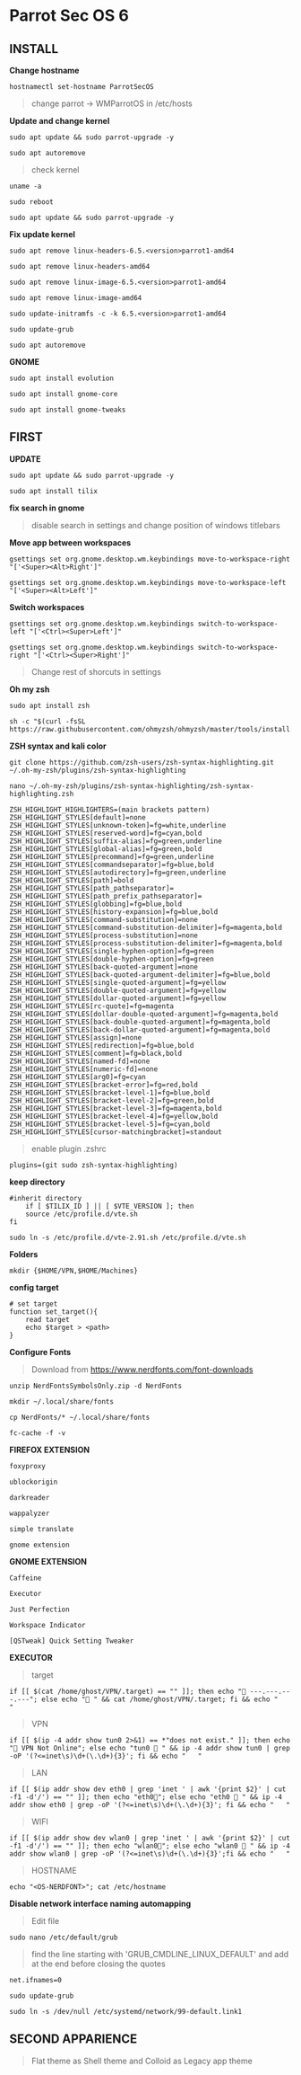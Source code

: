 # Parrot Sec OS 6

## INSTALL

**Change hostname**

    hostnamectl set-hostname ParrotSecOS

> change parrot -> WMParrotOS in /etc/hosts

**Update and change kernel**

    sudo apt update && sudo parrot-upgrade -y
>
    sudo apt autoremove

> check kernel

    uname -a
>
    sudo reboot
>
    sudo apt update && sudo parrot-upgrade -y

**Fix update kernel**

    sudo apt remove linux-headers-6.5.<version>parrot1-amd64
>
    sudo apt remove linux-headers-amd64
>
    sudo apt remove linux-image-6.5.<version>parrot1-amd64
>
    sudo apt remove linux-image-amd64
>
    sudo update-initramfs -c -k 6.5.<version>parrot1-amd64
>
    sudo update-grub
>
    sudo apt autoremove

**GNOME**

    sudo apt install evolution
>
    sudo apt install gnome-core
>
    sudo apt install gnome-tweaks

## FIRST

**UPDATE**

    sudo apt update && sudo parrot-upgrade -y
>
    sudo apt install tilix

**fix search in gnome**

> disable search in settings and change position of windows titlebars

**Move app between workspaces**

    gsettings set org.gnome.desktop.wm.keybindings move-to-workspace-right "['<Super><Alt>Right']"    
>
    gsettings set org.gnome.desktop.wm.keybindings move-to-workspace-left "['<Super><Alt>Left']"

**Switch workspaces**

    gsettings set org.gnome.desktop.wm.keybindings switch-to-workspace-left "['<Ctrl><Super>Left']"
>
    gsettings set org.gnome.desktop.wm.keybindings switch-to-workspace-right "['<Ctrl><Super>Right']"

> Change rest of shorcuts in settings

**Oh my zsh**

    sudo apt install zsh
>
    sh -c "$(curl -fsSL https://raw.githubusercontent.com/ohmyzsh/ohmyzsh/master/tools/install.sh)"

**ZSH syntax and kali color**

    git clone https://github.com/zsh-users/zsh-syntax-highlighting.git ~/.oh-my-zsh/plugins/zsh-syntax-highlighting
>
    nano ~/.oh-my-zsh/plugins/zsh-syntax-highlighting/zsh-syntax-highlighting.zsh
>
    ZSH_HIGHLIGHT_HIGHLIGHTERS=(main brackets pattern)
    ZSH_HIGHLIGHT_STYLES[default]=none
    ZSH_HIGHLIGHT_STYLES[unknown-token]=fg=white,underline
    ZSH_HIGHLIGHT_STYLES[reserved-word]=fg=cyan,bold
    ZSH_HIGHLIGHT_STYLES[suffix-alias]=fg=green,underline
    ZSH_HIGHLIGHT_STYLES[global-alias]=fg=green,bold
    ZSH_HIGHLIGHT_STYLES[precommand]=fg=green,underline
    ZSH_HIGHLIGHT_STYLES[commandseparator]=fg=blue,bold
    ZSH_HIGHLIGHT_STYLES[autodirectory]=fg=green,underline
    ZSH_HIGHLIGHT_STYLES[path]=bold
    ZSH_HIGHLIGHT_STYLES[path_pathseparator]=
    ZSH_HIGHLIGHT_STYLES[path_prefix_pathseparator]=
    ZSH_HIGHLIGHT_STYLES[globbing]=fg=blue,bold
    ZSH_HIGHLIGHT_STYLES[history-expansion]=fg=blue,bold
    ZSH_HIGHLIGHT_STYLES[command-substitution]=none
    ZSH_HIGHLIGHT_STYLES[command-substitution-delimiter]=fg=magenta,bold
    ZSH_HIGHLIGHT_STYLES[process-substitution]=none
    ZSH_HIGHLIGHT_STYLES[process-substitution-delimiter]=fg=magenta,bold
    ZSH_HIGHLIGHT_STYLES[single-hyphen-option]=fg=green
    ZSH_HIGHLIGHT_STYLES[double-hyphen-option]=fg=green
    ZSH_HIGHLIGHT_STYLES[back-quoted-argument]=none
    ZSH_HIGHLIGHT_STYLES[back-quoted-argument-delimiter]=fg=blue,bold
    ZSH_HIGHLIGHT_STYLES[single-quoted-argument]=fg=yellow
    ZSH_HIGHLIGHT_STYLES[double-quoted-argument]=fg=yellow
    ZSH_HIGHLIGHT_STYLES[dollar-quoted-argument]=fg=yellow
    ZSH_HIGHLIGHT_STYLES[rc-quote]=fg=magenta
    ZSH_HIGHLIGHT_STYLES[dollar-double-quoted-argument]=fg=magenta,bold
    ZSH_HIGHLIGHT_STYLES[back-double-quoted-argument]=fg=magenta,bold
    ZSH_HIGHLIGHT_STYLES[back-dollar-quoted-argument]=fg=magenta,bold
    ZSH_HIGHLIGHT_STYLES[assign]=none
    ZSH_HIGHLIGHT_STYLES[redirection]=fg=blue,bold
    ZSH_HIGHLIGHT_STYLES[comment]=fg=black,bold
    ZSH_HIGHLIGHT_STYLES[named-fd]=none
    ZSH_HIGHLIGHT_STYLES[numeric-fd]=none
    ZSH_HIGHLIGHT_STYLES[arg0]=fg=cyan
    ZSH_HIGHLIGHT_STYLES[bracket-error]=fg=red,bold
    ZSH_HIGHLIGHT_STYLES[bracket-level-1]=fg=blue,bold
    ZSH_HIGHLIGHT_STYLES[bracket-level-2]=fg=green,bold
    ZSH_HIGHLIGHT_STYLES[bracket-level-3]=fg=magenta,bold
    ZSH_HIGHLIGHT_STYLES[bracket-level-4]=fg=yellow,bold
    ZSH_HIGHLIGHT_STYLES[bracket-level-5]=fg=cyan,bold
    ZSH_HIGHLIGHT_STYLES[cursor-matchingbracket]=standout

> enable plugin .zshrc

    plugins=(git sudo zsh-syntax-highlighting)

**keep directory**

    #inherit directory
        if [ $TILIX_ID ] || [ $VTE_VERSION ]; then
        source /etc/profile.d/vte.sh
    fi

>
    sudo ln -s /etc/profile.d/vte-2.91.sh /etc/profile.d/vte.sh

**Folders**

    mkdir {$HOME/VPN,$HOME/Machines}
>

**config  target**

    # set target
    function set_target(){
        read target
        echo $target > <path>
    }

**Configure Fonts**

> Download from https://www.nerdfonts.com/font-downloads

    unzip NerdFontsSymbolsOnly.zip -d NerdFonts
>
    mkdir ~/.local/share/fonts
>
    cp NerdFonts/* ~/.local/share/fonts
>
    fc-cache -f -v

**FIREFOX EXTENSION**

    foxyproxy
> 
    ublockorigin
> 
    darkreader
> 
    wappalyzer
> 
    simple translate
> 
    gnome extension

**GNOME EXTENSION**

    Caffeine
>
    Executor
>
    Just Perfection
>
    Workspace Indicator
>
    [QSTweak] Quick Setting Tweaker
>

**EXECUTOR**

> target

    if [[ $(cat /home/ghost/VPN/.target) == "" ]]; then echo "󰓾 ---.---.---.---"; else echo "󰓾 " && cat /home/ghost/VPN/.target; fi && echo "   "

> VPN

    if [[ $(ip -4 addr show tun0 2>&1) == *"does not exist." ]]; then echo "󱘖 VPN Not Online"; else echo "tun0  " && ip -4 addr show tun0 | grep -oP '(?<=inet\s)\d+(\.\d+){3}'; fi && echo "   "

> LAN

    if [[ $(ip addr show dev eth0 | grep 'inet ' | awk '{print $2}' | cut -f1 -d'/') == "" ]]; then echo "eth0󰈂"; else echo "eth0 󰈀 " && ip -4 addr show eth0 | grep -oP '(?<=inet\s)\d+(\.\d+){3}'; fi && echo "   "

> WIFI

    if [[ $(ip addr show dev wlan0 | grep 'inet ' | awk '{print $2}' | cut -f1 -d'/') == "" ]]; then echo "wlan0󰖪"; else echo "wlan0 󱚻 " && ip -4 addr show wlan0 | grep -oP '(?<=inet\s)\d+(\.\d+){3}';fi && echo "   "

> HOSTNAME

    echo "<OS-NERDFONT>"; cat /etc/hostname

**Disable network interface naming automapping**

> Edit file

    sudo nano /etc/default/grub

> find the line starting with 'GRUB_CMDLINE_LINUX_DEFAULT' and add at the end before closing the quotes

    net.ifnames=0
>
    sudo update-grub
>
    sudo ln -s /dev/null /etc/systemd/network/99-default.link1



## SECOND APPARIENCE

> Flat theme as Shell theme and Colloid as Legacy app theme
